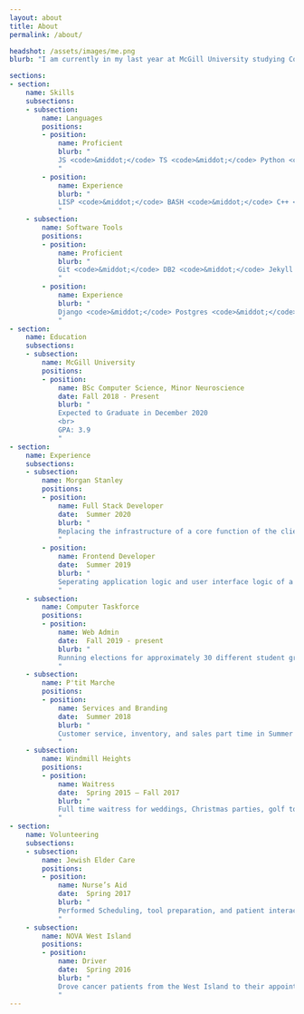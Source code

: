 ```yaml
---
layout: about
title: About
permalink: /about/

headshot: /assets/images/me.png
blurb: "I am currently in my last year at McGill University studying Computer Science. I interned at Morgan Stanley developing equity risk systems in the summer of 2019 and I am interning again this summer to work in corporate funding technology."

sections:
- section: 
    name: Skills
    subsections:
    - subsection: 
        name: Languages
        positions: 
        - position: 
            name: Proficient
            blurb: "
            JS <code>&middot;</code> TS <code>&middot;</code> Python <code>&middot;</code> Java <code>&middot;</code> SQL <code>&middot;</code> OCaml <code>&middot;</code> C
            "
        - position: 
            name: Experience
            blurb: "
            LISP <code>&middot;</code> BASH <code>&middot;</code> C++ <code>&middot;</code> MIPS
            "
    - subsection: 
        name: Software Tools
        positions: 
        - position: 
            name: Proficient
            blurb: "
            Git <code>&middot;</code> DB2 <code>&middot;</code> Jekyll <code>&middot;</code> Boostrap <code>&middot;</code> React <code>&middot;</code> Spring
            "
        - position: 
            name: Experience
            blurb: "
            Django <code>&middot;</code> Postgres <code>&middot;</code> Angular 
            "
- section: 
    name: Education
    subsections:
    - subsection: 
        name: McGill University
        positions: 
        - position: 
            name: BSc Computer Science, Minor Neuroscience
            date: Fall 2018 - Present
            blurb: "
            Expected to Graduate in December 2020
            <br> 
            GPA: 3.9
            "
- section:
    name: Experience
    subsections:
    - subsection:
        name: Morgan Stanley
        positions: 
        - position:
            name: Full Stack Developer
            date:  Summer 2020
            blurb: "
            Replacing the infrastructure of a core function of the client onboarding process for Morgan Stanley's instutional clients. Creating tables in DB2, services with spring, and components in Angular using ag-grid.
            "
        - position:
            name: Frontend Developer
            date:  Summer 2019
            blurb: "
            Seperating application logic and user interface logic of a frontend heavy application by creating a Java based RESTful service. Preforming additional Python scripting to parse user usage and preferences in the team's database to determine areas of improvement in the application. 
            "
    - subsection:
        name: Computer Taskforce
        positions: 
        - position: 
            name: Web Admin
            date:  Fall 2019 - present
            blurb: "
            Running elections for approximately 30 different student groups at McGill. Solving responsive design issues for other clubs and developing the CTF main website. Increasing student involvement in development by hosting tutorials and dev nights.
            "
    - subsection:
        name: P'tit Marche
        positions: 
        - position: 
            name: Services and Branding
            date:  Summer 2018
            blurb: "
            Customer service, inventory, and sales part time in Summer 2018. Created promotional images for contract negotiations with IGAs in order to assert stand locations in Spring 2019. 
            "
    - subsection:
        name: Windmill Heights
        positions: 
        - position: 
            name: Waitress
            date:  Spring 2015 – Fall 2017
            blurb: "
            Full time waitress for weddings, Christmas parties, golf tournaments, bar service, casual meals, and wine tasting events.
            "
- section:
    name: Volunteering
    subsections:
    - subsection:
        name: Jewish Elder Care 
        positions: 
        - position:
            name: Nurse’s Aid
            date:  Spring 2017
            blurb: "
            Performed Scheduling, tool preparation, and patient interaction.
            "
    - subsection:
        name: NOVA West Island
        positions: 
        - position:
            name: Driver
            date:  Spring 2016
            blurb: "
            Drove cancer patients from the West Island to their appointments in downtown Montreal
            "
---
```

